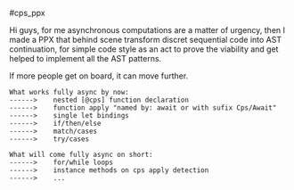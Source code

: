 #cps_ppx

Hi guys, for me asynchronous computations are a matter of urgency, then I made a PPX that behind scene transform discret sequential code into AST continuation, for simple code style as an act to prove the viability and get helped to implement all the AST patterns.

If more people get on board, it can move further.

```
What works fully async by now:
------>    nested [@cps] function declaration
------>    function apply "named by: await or with sufix Cps/Await"
------>    single let bindings
------>    if/then/else
------>    match/cases
------>    try/cases

What will come fully async on short:
------>    for/while loops
------>    instance methods on cps apply detection
------>    ...
```